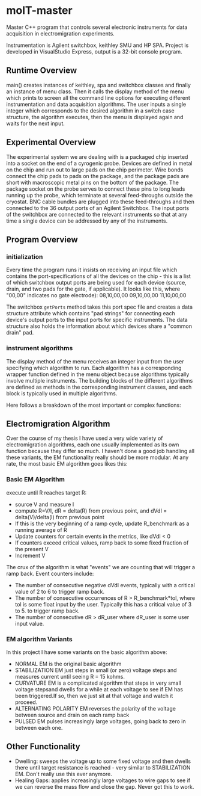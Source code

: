 # molT-master
Master C++ program that controls several electronic instruments for data acquisition in electromigration experiments. 

Instrumentation is Agilent switchbox, keithley SMU and HP SPA. Project is developed in VisualStudio Express, output is a 32-bit console program.

## Runtime Overview
main() creates instances of keithley, spa and switchbox classes and finally an instance of menu class. Then it calls the display method of the menu which prints to screen all the command line options for executing different instrumentation and data acquisition algorithms. The user inputs a single integer which corresponds to the desired algorithm in a switch case structure, the algorithm executes, then the menu is displayed again and waits for the next input. 

## Experimental Overview
The experimental system we are dealing with is a packaged chip inserted into a socket on the end of a cyrogenic probe. Devices are defined in metal on the chip and run out to large pads on the chip perimeter. Wire bonds connect the chip pads to pads on the package, and the package pads are short with macroscopic metal pins on the bottom of the package. The package socket on the probe serves to connect these pins to long leads running up the probe, which terminate at several feed-throughs outside the cryostat. BNC cable bundles are plugged into these feed-throughs and then connected to the 36 output ports of an Agilent Switchbox. The input ports of the switchbox are connected to the relevant instruments so that at any time a single device can be addressed by any of the instruments. 


## Program Overview
### initialization
Every time the program runs it insists on receiving an input file which contains the port-specifications of all the devices on the chip - this is a list of which switchbox output ports are being used for each device (source, drain, and two pads for the gate, if applicable). It looks like this, where "00,00" indicates no gate electrode):
08,10,00,00
09,10,00,00
11,10,00,00

The switchbox `getPorts` method takes this port spec file and creates a data structure attribute which contains "pad strings" for connecting each device's output ports to the input ports for specific instruments. The data structure also holds the information about which devices share a "common drain" pad.

### instrument algorithms
The display method of the menu receives an integer input from the user specifying which algorithm to run. Each algorithm has a corresponding wrapper function defined in the menu object because algorithms typically involve multiple instruments. The building blocks of the different algorithms are defined as methods in the corresponding instrument classes, and each block is typically used in multiple algorithms. 

Here follows a breakdown of the most important or complex functions:

## Electromigration Algorithm
Over the course of my thesis I have used a very wide variety of electromigration algorithms, each one usually implemented as its own function because they differ so much. I haven't done a good job handling all these variants, the EM functionality really should be more modular. At any rate, the most basic EM algorithm goes likes this:

### Basic EM Algorithm
execute until R reaches target R:
- source V and measure I
- compute R=V/I, dR = delta(R) from previous point, and dVdI = delta(V)/delta(I) from previous point
- If this is the very beginning of a ramp cycle, update R_benchmark as a running average of R
- Update counters for certain events in the metrics, like dVdI < 0
- If counters exceed critical values, ramp back to some fixed fraction of the present V
- Increment V

The crux of the algorithm is what "events" we are counting that will trigger a ramp back. Event counters include:
- The number of consecutive negative dVdI events, typically with a critical value of 2 to 6 to trigger ramp back. 
- The number of consecutive occurrences of R > R_benchmark*tol, where tol is some float input by the user. Typically this has a critical value of 3 to 5. to trigger ramp back.
- The number of consecutive dR > dR_user where dR_user is some user input value.

### EM algorithm Variants
In this project I have some variants on the basic algorithm above:
- NORMAL EM is the original basic algorithm
- STABILIZATION EM just steps in small (or zero) voltage steps and measures current until seeing R = 15 kohms.
- CURVATURE EM is a complicated algorithm that steps in very small voltage stepsand dwells for a while at each voltage to see if EM has been triggered.If so, then we just sit at that voltage and watch it proceed.
- ALTERNATING POLARITY EM reverses the polarity of the voltage between source and drain on each ramp back
- PULSED EM pulses increasingly large voltages, going back to zero in between each one.

## Other Functionality
- Dwelling: sweeps the voltage up to some fixed voltage and then dwells there until target resistance is reached - very similar to STABILIZATION EM. Don't really use this ever anymore.
- Healing Gaps: applies increasingly large voltages to wire gaps to see if we can reverse the mass flow and close the gap. Never got this to work.




